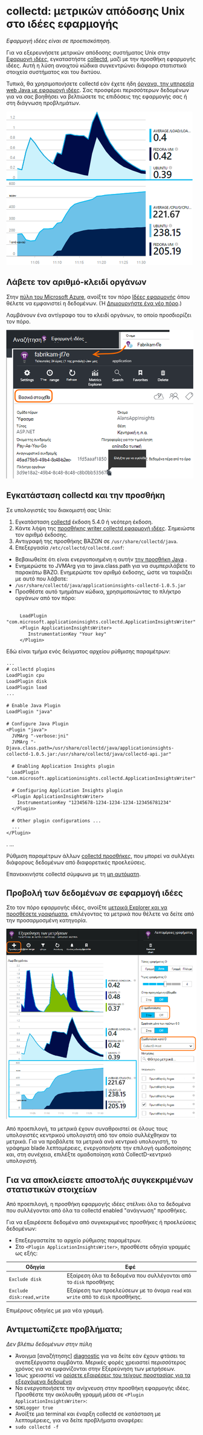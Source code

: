 <properties 
    pageTitle="collectd: στατιστικά στοιχεία επιδόσεων για Java σε Unix στο ιδέες εφαρμογής" 
    description="Εκτεταμένη παρακολούθηση της τοποθεσίας Web Java με την προσθήκη CollectD για ιδέες εφαρμογής" 
    services="application-insights" 
    documentationCenter="java"
    authors="alancameronwills" 
    manager="douge"/>

<tags 
    ms.service="application-insights" 
    ms.workload="tbd" 
    ms.tgt_pltfrm="ibiza" 
    ms.devlang="na" 
    ms.topic="article" 
    ms.date="08/24/2016" 
    ms.author="awills"/>
 
# <a name="collectd-unix-performance-metrics-in-application-insights"></a>collectd: μετρικών απόδοσης Unix στο ιδέες εφαρμογής

*Εφαρμογή ιδέες είναι σε προεπισκόπηση.*

Για να εξερευνήσετε μετρικών απόδοσης συστήματος Unix στην [Εφαρμογή ιδέες](app-insights-overview.md), εγκαταστήστε [collectd](http://collectd.org/), μαζί με την προσθήκη εφαρμογής ιδέες. Αυτή η λύση ανοιχτού κώδικα συγκεντρώνει διάφορα στατιστικά στοιχεία συστήματος και του δικτύου.

Τυπικά, θα χρησιμοποιήσετε collectd εάν έχετε ήδη [όργανα, την υπηρεσία web Java με εφαρμογή ιδέες][java]. Σας προσφέρει περισσότερων δεδομένων για να σας βοηθήσει να βελτιώσετε τις επιδόσεις της εφαρμογής σας ή στη διάγνωση προβλημάτων. 

![Δείγμα γραφήματα](./media/app-insights-java-collectd/sample.png)

## <a name="get-your-instrumentation-key"></a>Λάβετε τον αριθμό-κλειδί οργάνων

Στην [πύλη του Microsoft Azure](https://portal.azure.com), ανοίξτε τον πόρο [Ιδέες εφαρμογής](app-insights-overview.md) όπου θέλετε να εμφανιστεί η δεδομένων. (Ή [Δημιουργήστε ένα νέο πόρο](app-insights-create-new-resource.md).)

Λαμβάνουν ένα αντίγραφο του το κλειδί οργάνων, το οποίο προσδιορίζει τον πόρο.

![Αναζήτηση όλων, ανοίξτε τον πόρο, και, στη συνέχεια, στο τα βασικά στοιχεία για την αναπτυσσόμενη, επιλέξτε και αντιγράψτε τον αριθμό-κλειδί οργάνων](./media/app-insights-java-collectd/02-props.png)



## <a name="install-collectd-and-the-plug-in"></a>Εγκατάσταση collectd και την προσθήκη

Σε υπολογιστές του διακομιστή σας Unix:

1. Εγκατάσταση [collectd](http://collectd.org/) έκδοση 5.4.0 ή νεότερη έκδοση.
2. Κάντε λήψη της [προσθήκης writer collectd εφαρμογή ιδέες](https://aka.ms/aijavasdk). Σημειώστε τον αριθμό έκδοσης.
3. Αντιγραφή της προσθήκης ΒΆΖΩΝ σε `/usr/share/collectd/java`.
3. Επεξεργασία `/etc/collectd/collectd.conf`:
 * Βεβαιωθείτε ότι είναι ενεργοποιημένη η αυτήν [την προσθήκη Java](https://collectd.org/wiki/index.php/Plugin:Java) .
 * Ενημερώστε το JVMArg για το java.class.path για να συμπεριλάβετε το παρακάτω ΒΆΖΟ. Ενημερώστε τον αριθμό έκδοσης, ώστε να ταιριάζει με αυτό που λάβατε:
  * `/usr/share/collectd/java/applicationinsights-collectd-1.0.5.jar`
 * Προσθέστε αυτό τμημάτων κώδικα, χρησιμοποιώντας το πλήκτρο οργάνων από τον πόρο:

```

     LoadPlugin "com.microsoft.applicationinsights.collectd.ApplicationInsightsWriter"
     <Plugin ApplicationInsightsWriter>
        InstrumentationKey "Your key"
     </Plugin>
```

Εδώ είναι τμήμα ενός δείγματος αρχείου ρύθμισης παραμέτρων:

    ...
    # collectd plugins
    LoadPlugin cpu
    LoadPlugin disk
    LoadPlugin load
    ...

    # Enable Java Plugin
    LoadPlugin "java"

    # Configure Java Plugin
    <Plugin "java">
      JVMArg "-verbose:jni"
      JVMArg "-Djava.class.path=/usr/share/collectd/java/applicationinsights-collectd-1.0.5.jar:/usr/share/collectd/java/collectd-api.jar"

      # Enabling Application Insights plugin
      LoadPlugin "com.microsoft.applicationinsights.collectd.ApplicationInsightsWriter"
                
      # Configuring Application Insights plugin
      <Plugin ApplicationInsightsWriter>
        InstrumentationKey "12345678-1234-1234-1234-123456781234"
      </Plugin>

      # Other plugin configurations ...
      ...
    </Plugin>
.   ...

Ρύθμιση παραμέτρων άλλων [collectd προσθήκες](https://collectd.org/wiki/index.php/Table_of_Plugins), που μπορεί να συλλέγει διάφορους δεδομένων από διαφορετικές προελεύσεις.

Επανεκκινήστε collectd σύμφωνα με τη [μη αυτόματη](https://collectd.org/wiki/index.php/First_steps).

## <a name="view-the-data-in-application-insights"></a>Προβολή των δεδομένων σε εφαρμογή ιδέες

Στο τον πόρο εφαρμογής ιδέες, ανοίξτε [μετρικά Explorer και να προσθέσετε γραφήματα][metrics], επιλέγοντας τα μετρικά που θέλετε να δείτε από την προσαρμοσμένη κατηγορία.

![](./media/app-insights-java-collectd/result.png)

Από προεπιλογή, τα μετρικά έχουν συναθροιστεί σε όλους τους υπολογιστές κεντρικού υπολογιστή από τον οποίο συλλέχθηκαν τα μετρικά. Για να προβάλετε τα μετρικά ανά κεντρικό υπολογιστή, το γράφημα blade λεπτομέρειες, ενεργοποιήστε την επιλογή ομαδοποίησης και, στη συνέχεια, επιλέξτε ομαδοποίηση κατά CollectD-κεντρικό υπολογιστή.


## <a name="to-exclude-upload-of-specific-statistics"></a>Για να αποκλείσετε αποστολής συγκεκριμένων στατιστικών στοιχείων

Από προεπιλογή, η προσθήκη εφαρμογής ιδέες στέλνει όλα τα δεδομένα που συλλέγονται από όλα τα collectd enabled "ανάγνωση" προσθήκες. 

Για να εξαιρέσετε δεδομένα από συγκεκριμένες προσθήκες ή προελεύσεις δεδομένων:

* Επεξεργαστείτε το αρχείο ρύθμισης παραμέτρων. 
* Στο `<Plugin ApplicationInsightsWriter>`, προσθέστε οδηγία γραμμές ως εξής:

Οδηγία | Εφέ
---|---
`Exclude disk` | Εξαίρεση όλα τα δεδομένα που συλλέγονται από το `disk` προσθήκης
`Exclude disk:read,write` | Εξαίρεση των προελεύσεων με το όνομα `read` και `write` από το `disk` προσθήκης.

Επιμέρους οδηγίες με μια νέα γραμμή.


## <a name="problems"></a>Αντιμετωπίζετε προβλήματα;

*Δεν βλέπω δεδομένων στην πύλη*

* Άνοιγμα [αναζήτησης] [ diagnostic] για να δείτε εάν έχουν φτάσει τα ανεπεξέργαστα συμβάντα. Μερικές φορές χρειαστεί περισσότερος χρόνος για να εμφανίζονται στην Εξερεύνηση των μετρήσεων.
* Ίσως χρειαστεί να [ορίσετε εξαιρέσεις του τείχους προστασίας για τα εξερχόμενα δεδομένα](app-insights-ip-addresses.md)
* Να ενεργοποιήσετε την ανίχνευση στην προσθήκη εφαρμογής ιδέες. Προσθέστε την ακόλουθη γραμμή μέσα σε `<Plugin ApplicationInsightsWriter>`:
 *  `SDKLogger true`
* Ανοίξτε μια terminal και έναρξη collectd σε κατάσταση με λεπτομέρειες, για να δείτε προβλήματα αναφέρει:
 * `sudo collectd -f`




<!--Link references-->

[api]: app-insights-api-custom-events-metrics.md
[apiexceptions]: app-insights-api-custom-events-metrics.md#track-exception
[availability]: app-insights-monitor-web-app-availability.md
[diagnostic]: app-insights-diagnostic-search.md
[eclipse]: app-insights-java-eclipse.md
[java]: app-insights-java-get-started.md
[javalogs]: app-insights-java-trace-logs.md
[metrics]: app-insights-metrics-explorer.md
[usage]: app-insights-web-track-usage.md

 
